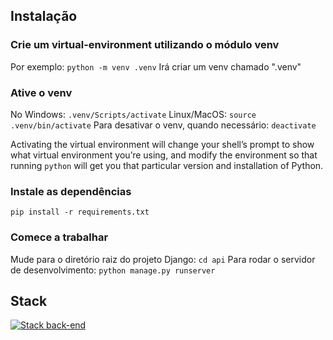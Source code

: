 ## Instalação

### Crie um virtual-environment utilizando o módulo venv
Por exemplo: `python -m venv .venv`
Irá criar um venv chamado ".venv"
### Ative o venv
No Windows:
`.venv/Scripts/activate` 
Linux/MacOS:
`source .venv/bin/activate`
Para desativar o venv, quando necessário:
`deactivate`

Activating the virtual environment will change your shell’s prompt to show what virtual environment you’re using, and modify the environment so that running `python` will get you that particular version and installation of Python.
### Instale as dependências
`pip install -r requirements.txt`

### Comece a trabalhar
Mude para o diretório raiz do projeto Django:
`cd api`
Para rodar o servidor de desenvolvimento:
`python manage.py runserver`

## Stack

[![Stack back-end](https://skillicons.dev/icons?i=django,python,sqlite)](https://skillicons.dev)